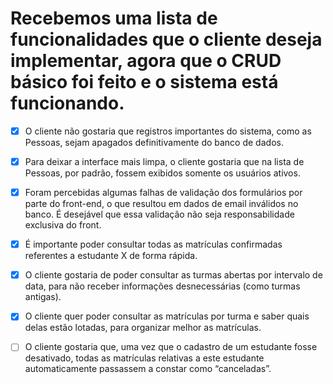 # Recebemos uma lista de funcionalidades que o cliente deseja implementar, agora que o CRUD básico foi feito e o sistema está funcionando.

- [x] O cliente não gostaria que registros importantes do sistema, como as Pessoas, sejam apagados definitivamente do banco de dados.

- [x] Para deixar a interface mais limpa, o cliente gostaria que na lista de Pessoas, por padrão, fossem exibidos somente os usuários ativos.

- [x] Foram percebidas algumas falhas de validação dos formulários por parte do front-end, o que resultou em dados de email inválidos no banco. É desejável que essa validação não seja responsabilidade exclusiva do front.

- [x] É importante poder consultar todas as matrículas confirmadas referentes a estudante X de forma rápida.

- [x] O cliente gostaria de poder consultar as turmas abertas por intervalo de data, para não receber informações desnecessárias (como turmas antigas).

- [x] O cliente quer poder consultar as matrículas por turma e saber quais delas estão lotadas, para organizar melhor as matrículas.

- [ ] O cliente gostaria que, uma vez que o cadastro de um estudante fosse desativado, todas as matrículas relativas a este estudante automaticamente passassem a constar como “canceladas”.